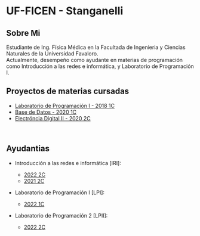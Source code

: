 # UF-FICEN - Stanganelli

## Sobre Mi
Estudiante de Ing. Física Médica en la Facultada de Ingenieria y Ciencias Naturales de la Universidad Favaloro.<br>
Actualmente, desempeño como ayudante en materias de programación como Introducción a las redes e informática, y Laboratorio de Programación I.

## Proyectos de materias cursadas
- [Laboratorio de Programación I - 2018 1C](https://github.com/eastanganelli/2018-1C-Final-Project-Programming-Laboratory-I)
- [Base de Datos - 2020 1C](https://github.com/eastanganelli/2020-1C-Final-Project-Data-Base)
- [Electróncia Digital II - 2020 2C](https://github.com/eastanganelli/2020_2C_Final_Project_Digital_Electronics_II)

<br>

## Ayudantias

- Introducción a las redes e informática [IRI]:
    - [2022 2C](https://github.com/eastanganelli/UF_FICEN_AYUDANTIA_IRI_2022_2C)
    - [2021 2C](https://github.com/eastanganelli/UF_FICEN_AYUDANTIA_IRI_2021_2C)
- Laboratorio de Programación I [LPI]:
    - [2022 1C](https://github.com/eastanganelli/UF_FICEN_AYUDANTIA_LP1_2022_1C)

- Laboratorio de Programación 2 [LPII]:
    - [2022 2C](https://github.com/eastanganelli/UF_FICEN_AYUDANTIA_LP2_2022_2C)
